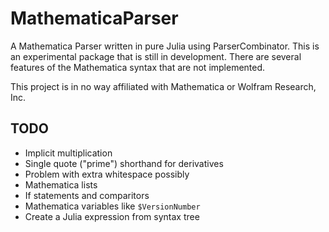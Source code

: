 # MathematicaParser

A Mathematica Parser written in pure Julia using ParserCombinator. This is an
experimental package that is still in development. There are several features
of the Mathematica syntax that are not implemented. 

This project is in no way affiliated with Mathematica or Wolfram Research, Inc.

## TODO
  - Implicit multiplication
  - Single quote ("prime") shorthand for derivatives
  - Problem with extra whitespace possibly
  - Mathematica lists
  - If statements and comparitors 
  - Mathematica variables like `$VersionNumber`
  - Create a Julia expression from syntax tree
